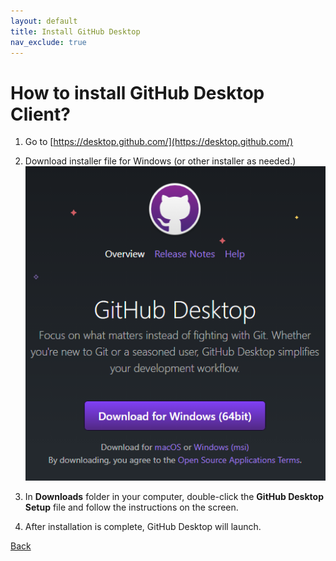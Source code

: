 ```yaml
---
layout: default
title: Install GitHub Desktop
nav_exclude: true
---
```


# How to install GitHub Desktop Client?

1. Go to [https://desktop.github.com/](https://desktop.github.com/)
2. Download installer file for Windows (or other installer as needed.)
![Image](./github_desktop.png "github_desktop")

3. In **Downloads** folder in your computer, double-click the **GitHub Desktop Setup** file and follow the instructions on the screen.
4. After installation is complete, GitHub Desktop will launch.

[Back](./git_github_and_github_desktop.md)